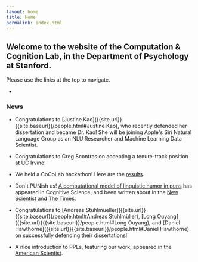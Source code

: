 ```yaml
---
layout: home
title: Home
permalink: index.html
---
```


## Welcome to the website of the Computation & Cognition Lab, in the Department of Psychology at Stanford.

Please use the links at the top to navigate.


* 
### News

* Congratulations to [Justine Kao]({{site.url}}{{site.baseurl}}/people.html#Justine Kao), who recently defended her dissertation and became Dr. Kao! She will be joining Apple's Siri Natural Language Group as an NLU Researcher and Machine Learning Data Scientist.

* Congratulations to Greg Scontras on accepting a tenure-track position at UC Irvine!

* We held a CoCoLab hackathon! Here are the [results]({{site.url}}{{site.baseurl}}/hackathon.html).

* Don't PUNish us! [A computational model of linguistic humor in puns](//cocolab.stanford.edu/papers/KaoEtAl2015-CognitiveScience.pdf) has appeared in Cognitive Science, and been written about in the [New Scientist](https://www.newscientist.com/article/dn28036-think-youre-punny-computer-that-can-tell-how-good-a-joke-is/) and [The Times](//cocolab.stanford.edu/papers/TIM_20150815_null_null_01_25.pdf).

* Congratulations to [Andreas Stuhlmueller]({{site.url}}{{site.baseurl}}/people.html#Andreas Stuhlmüller), [Long Ouyang]({{site.url}}{{site.baseurl}}/people.html#Long Ouyang), and [Daniel Hawthorne]({{site.url}}{{site.baseurl}}/people.html#Daniel Hawthorne) on successfully defending their dissertations!

* A nice introduction to PPLs, featuring our work, appeared in the [American Scientist](http://www.americanscientist.org/libraries/documents/20158411291411312-2015-09Hayes.pdf).